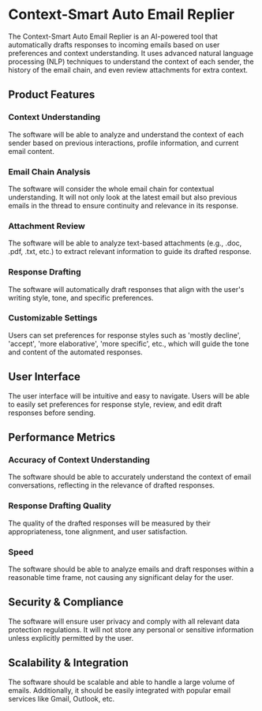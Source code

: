 # Context-Smart Auto Email Replier

The Context-Smart Auto Email Replier is an AI-powered tool that automatically drafts responses to incoming emails based on user preferences and context understanding. It uses advanced natural language processing (NLP) techniques to understand the context of each sender, the history of the email chain, and even review attachments for extra context.

## Product Features

### Context Understanding

The software will be able to analyze and understand the context of each sender based on previous interactions, profile information, and current email content.

### Email Chain Analysis

The software will consider the whole email chain for contextual understanding. It will not only look at the latest email but also previous emails in the thread to ensure continuity and relevance in its response.

### Attachment Review

The software will be able to analyze text-based attachments (e.g., .doc, .pdf, .txt, etc.) to extract relevant information to guide its drafted response.

### Response Drafting

The software will automatically draft responses that align with the user's writing style, tone, and specific preferences.

### Customizable Settings

Users can set preferences for response styles such as 'mostly decline', 'accept', 'more elaborative', 'more specific', etc., which will guide the tone and content of the automated responses.

## User Interface

The user interface will be intuitive and easy to navigate. Users will be able to easily set preferences for response style, review, and edit draft responses before sending.

## Performance Metrics

### Accuracy of Context Understanding

The software should be able to accurately understand the context of email conversations, reflecting in the relevance of drafted responses.

### Response Drafting Quality

The quality of the drafted responses will be measured by their appropriateness, tone alignment, and user satisfaction.

### Speed

The software should be able to analyze emails and draft responses within a reasonable time frame, not causing any significant delay for the user.

## Security & Compliance

The software will ensure user privacy and comply with all relevant data protection regulations. It will not store any personal or sensitive information unless explicitly permitted by the user.

## Scalability & Integration

The software should be scalable and able to handle a large volume of emails. Additionally, it should be easily integrated with popular email services like Gmail, Outlook, etc.